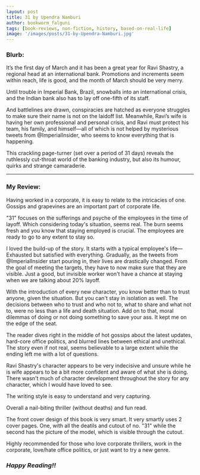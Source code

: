 ```yaml
---
layout: post
title: 31 by Upendra Namburi
author: bookworm_falguni
tags: [book-reviews, non-fiction, history, based-on-real-life]
image: '/images/posts/31-by-Upendra-Namburi.jpg'
---
```


### **Blurb:**
It’s the first day of March and it has been a great year for Ravi Shastry, a regional head at an international bank. Promotions and increments seem within reach, life is good, and the month of March should be very merry.

Until trouble in Imperial Bank, Brazil, snowballs into an international crisis, and the Indian bank also has to lay off one-fifth of its staff.

And battlelines are drawn, conspiracies are hatched as everyone struggles to make sure their name is not on the laidoff list. Meanwhile, Ravi’s wife is having her own professional and personal crisis, and Ravi must protect his team, his family, and himself—all of which is not helped by mysterious tweets from @ImperialInsider, who seems to know everything that is happening.

This crackling page-turner (set over a period of 31 days) reveals the ruthlessly cut-throat world of the banking industry, but also its humour, quirks and strange camaraderie.

___
### **My Review:**
Having worked in a corporate, it is easy to relate to the intricacies of one. Gossips and grapevines are an important part of corporate life.

"31" focuses on the sufferings and psyche of the employees in the time of layoff. Which considering today's situation, seems real. The burn seems fresh and you know that staying employed is crucial. The employees are ready to go to any extent to stay so.

I loved the build-up of the story. It starts with a typical employee's life—Exhausted but satisfied with everything. Gradually, as the tweets from @ImperialInsider start pouring in, their lives are drastically changed. From the goal of meeting the targets, they have to now make sure that they are visible. Just a good, but invisible worker won't have a chance at staying when we are talking about 20% layoff.

With the introduction of every new character, you know better than to trust anyone, given the situation. But you can't stay in isolation as well. The decisions between who to trust and who not to, what to share and what not to, were no less than a life and death situation. Add on to that, moral dilemmas of doing or not doing something to save your ass. It kept me on the edge of the seat.

The reader dives right in the middle of hot gossips about the latest updates, hard-core office politics, and blurred lines between ethical and unethical.
The story even if not real, seems believable to a large extent while the ending left me with a lot of questions.

Ravi Shastry's character appears to be very indecisive and unsure while he is wife appears to be a bit more confident and aware of what she is doing. There wasn't much of character development throughout the story for any character, which I would have loved to see.

The writing style is easy to understand and very capturing.

Overall a nail-biting thriller (without deaths) and fun read.

The front cover design of this book is very smart. It very smartly uses 2 cover pages. One, with all the deatils and cutout of no. "31"  while the second has the picture of the model, which is visible through the cutout.

Highly recommended for those who love corporate thrillers, work in the corporate, love/hate office politics, or just want to try a new genre.

### ***Happy Reading!!***
